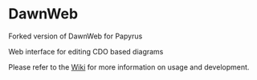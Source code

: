 # DawnWeb
Forked version of DawnWeb for Papyrus

Web interface for editing CDO based diagrams

Please refer to the [Wiki](https://github.com/Cooperate-Project/DawnWeb/wiki) for more information on usage and development.
